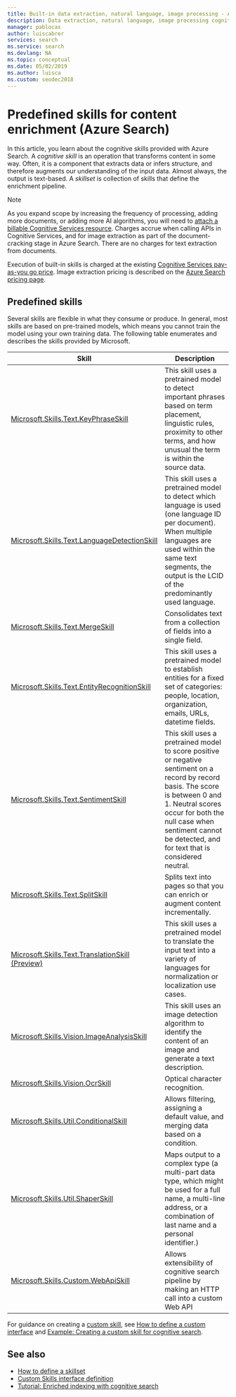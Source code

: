 ```yaml
---
title: Built-in data extraction, natural language, image processing - Azure Search
description: Data extraction, natural language, image processing cognitive skills add semantics and structure to raw content in an Azure Search pipeline.
manager: pablocas
author: luiscabrer
services: search
ms.service: search
ms.devlang: NA
ms.topic: conceptual
ms.date: 05/02/2019
ms.author: luisca
ms.custom: seodec2018
---
```

# Predefined skills for content enrichment (Azure Search)

In this article, you learn about the cognitive skills provided with Azure Search. A *cognitive skill* is an operation that transforms content in some way. Often, it is a component that extracts data or infers structure, and therefore augments our understanding of the input data. Almost always, the output is text-based. A *skillset* is collection of skills that define the enrichment pipeline. 

> [!NOTE]
> As you expand scope by increasing the frequency of processing, adding more documents, or adding more AI algorithms, you will need to [attach a billable Cognitive Services resource](cognitive-search-attach-cognitive-services.md). Charges accrue when calling APIs in Cognitive Services, and for image extraction as part of the document-cracking stage in Azure Search. There are no charges for text extraction from documents.
>
> Execution of built-in skills is charged at the existing [Cognitive Services pay-as-you go price](https://azure.microsoft.com/pricing/details/cognitive-services/). Image extraction pricing is described on the [Azure Search pricing page](https://go.microsoft.com/fwlink/?linkid=2042400).


## Predefined skills

Several skills are flexible in what they consume or produce. In general, most skills are based on pre-trained models, which means you cannot train the model using your own training data. The following table enumerates and describes the skills provided by Microsoft. 

| Skill | Description |
|-------|-------------|
| [Microsoft.Skills.Text.KeyPhraseSkill](cognitive-search-skill-keyphrases.md) | This skill uses a pretrained model to detect important phrases based on term placement, linguistic rules, proximity to other terms, and how unusual the term is within the source data. |
| [Microsoft.Skills.Text.LanguageDetectionSkill](cognitive-search-skill-language-detection.md)  | This skill uses a pretrained model to detect which language is used (one language ID per document). When multiple languages are used within the same text segments, the output is the LCID of the predominantly used language.|
| [Microsoft.Skills.Text.MergeSkill](cognitive-search-skill-textmerger.md) | Consolidates text from a collection of fields into a single field.  |
| [Microsoft.Skills.Text.EntityRecognitionSkill](cognitive-search-skill-entity-recognition.md) | This skill uses a pretrained model to establish entities for a fixed set of categories: people, location, organization, emails, URLs, datetime fields. |
| [Microsoft.Skills.Text.SentimentSkill](cognitive-search-skill-sentiment.md)  | This skill uses a pretrained model to score positive or negative sentiment on a record by record basis. The score is between 0 and 1. Neutral scores occur for both the null case when sentiment cannot be detected, and for text that is considered neutral.  |
| [Microsoft.Skills.Text.SplitSkill](cognitive-search-skill-textsplit.md) | Splits text into pages so that you can enrich or augment content incrementally. |
| [Microsoft.Skills.Text.TranslationSkill (Preview)](cognitive-search-skill-text-translation.md) | This skill uses a pretrained model to translate the input text into a variety of languages for normalization or localization use cases. |
| [Microsoft.Skills.Vision.ImageAnalysisSkill](cognitive-search-skill-image-analysis.md) | This skill uses an image detection algorithm to identify the content of an image and generate a text description. |
| [Microsoft.Skills.Vision.OcrSkill](cognitive-search-skill-ocr.md) | Optical character recognition. |
| [Microsoft.Skills.Util.ConditionalSkill](cognitive-search-skill-conditional.md) | Allows filtering, assigning a default value, and merging data based on a condition.|
| [Microsoft.Skills.Util.ShaperSkill](cognitive-search-skill-shaper.md) | Maps output to a complex type (a multi-part data type, which might be used for a full name, a multi-line address, or a combination of last name and a personal identifier.) |
| [Microsoft.Skills.Custom.WebApiSkill](cognitive-search-custom-skill-web-api.md) | Allows extensibility of cognitive search pipeline by making an HTTP call into a custom Web API |


For guidance on creating a [custom skill](cognitive-search-custom-skill-web-api.md), see [How to define a custom interface](cognitive-search-custom-skill-interface.md) and [Example: Creating a custom skill for cognitive search](cognitive-search-create-custom-skill-example.md).

## See also

+ [How to define a skillset](cognitive-search-defining-skillset.md)
+ [Custom Skills interface definition](cognitive-search-custom-skill-interface.md)
+ [Tutorial: Enriched indexing with cognitive search](cognitive-search-tutorial-blob.md)
